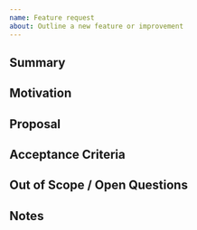 ```yaml
---
name: Feature request
about: Outline a new feature or improvement
---
```


## Summary

<!-- One-liner of the idea so teammates grasp it fast. -->

## Motivation

<!-- Why is this valuable? -->

## Proposal

<!-- Sketch the rough approach or high-level steps. -->

## Acceptance Criteria

<!-- Explicit, testable outcomes that define "done".
e.g.,
- [ ] User can export data as CSV from settings page
- [ ] Export includes filters applied in the UI
- [ ] Feature is documented in Help Center
-->

## Out of Scope / Open Questions

<!-- Optional: list assumptions, deferred work, or things to clarify later. -->

## Notes

<!-- Decisions, dependencies, alternatives considered, or open questions -->
